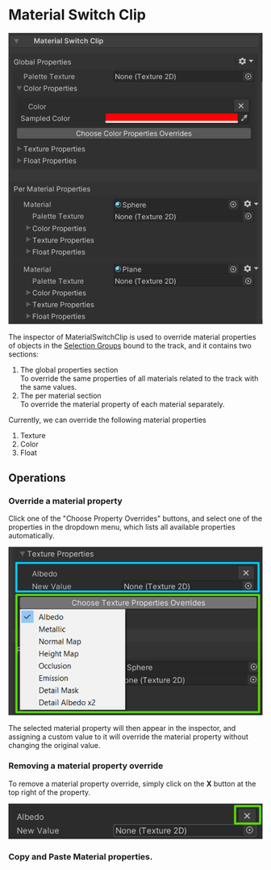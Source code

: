# Material Switch Clip 

![](images/material-switch-clip-inspector.png)

The inspector of MaterialSwitchClip is used to override material properties of objects in the 
[Selection Groups](https://docs.unity3d.com/Packages/com.unity.selection-groups@latest) bound to the track, 
and it contains two sections:
1. The global properties section   
   To override the same properties of all materials related to the track with the same values.
2. The per material section  
   To override the material property of each material separately. 


Currently, we can override the following material properties
1. Texture
2. Color
3. Float 


## Operations 

### Override a material property

Click one of the "Choose Property Overrides" buttons, and select one of the properties in the dropdown menu, 
which lists all available properties automatically.

![](images/override-texture-property.png)

The selected material property will then appear in the inspector, and assigning a custom value to it will 
override the material property without changing the original value.

### Removing a material property override 

To remove a material property override, simply click on the **X** button at the top right of the property.

![](images/remove-texture-property-override.png)

### Copy and Paste Material properties. 




